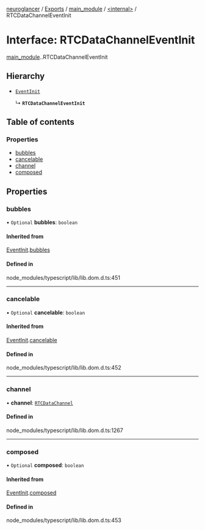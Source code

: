 [neuroglancer](../README.md) / [Exports](../modules.md) / [main\_module](../modules/main_module.md) / [<internal\>](../modules/main_module._internal_.md) / RTCDataChannelEventInit

# Interface: RTCDataChannelEventInit

[main_module](../modules/main_module.md).[<internal>](../modules/main_module._internal_.md).RTCDataChannelEventInit

## Hierarchy

- [`EventInit`](main_module._internal_.EventInit.md)

  ↳ **`RTCDataChannelEventInit`**

## Table of contents

### Properties

- [bubbles](main_module._internal_.RTCDataChannelEventInit.md#bubbles)
- [cancelable](main_module._internal_.RTCDataChannelEventInit.md#cancelable)
- [channel](main_module._internal_.RTCDataChannelEventInit.md#channel)
- [composed](main_module._internal_.RTCDataChannelEventInit.md#composed)

## Properties

### bubbles

• `Optional` **bubbles**: `boolean`

#### Inherited from

[EventInit](main_module._internal_.EventInit.md).[bubbles](main_module._internal_.EventInit.md#bubbles)

#### Defined in

node_modules/typescript/lib/lib.dom.d.ts:451

___

### cancelable

• `Optional` **cancelable**: `boolean`

#### Inherited from

[EventInit](main_module._internal_.EventInit.md).[cancelable](main_module._internal_.EventInit.md#cancelable)

#### Defined in

node_modules/typescript/lib/lib.dom.d.ts:452

___

### channel

• **channel**: [`RTCDataChannel`](../modules/main_module._internal_.md#rtcdatachannel)

#### Defined in

node_modules/typescript/lib/lib.dom.d.ts:1267

___

### composed

• `Optional` **composed**: `boolean`

#### Inherited from

[EventInit](main_module._internal_.EventInit.md).[composed](main_module._internal_.EventInit.md#composed)

#### Defined in

node_modules/typescript/lib/lib.dom.d.ts:453
